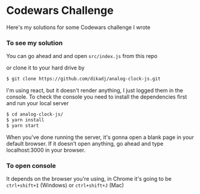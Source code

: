 # Codewars Challenge

Here's my solutions for some Codewars challenge I wrote

### To see my solution

You can go ahead and and open `src/index.js` from this repo

or clone it to your hard drive by

```sh
$ git clone https://github.com/dikadj/analog-clock-js.git
```
I'm using react, but it doesn't render anything, I just logged them in the console.
To check the console you need to install the dependencies first and run your local server

```sh
$ cd analog-clock-js/
$ yarn install
$ yarn start
```

When you've done running the server, it's gonna open a blank page in your default browser.
If it doesn't open anything, go ahead and type localhost:3000 in your browser.

### To open console

It depends on the browser you're using,
in Chrome it's going to be `ctrl+shift+I` (Windows) or `ctrl+shift+J` (Mac)
